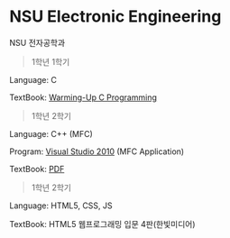 # NSU Electronic Engineering
NSU 전자공학과

>1학년 1학기 

Language: C 

TextBook: [Warming-Up C Programming](https://github.com/NJHdev/NSU-EE/tree/main/1-1/PDF)

>1학년 2학기

Language: C++ (MFC)

Program: [Visual Studio 2010](https://drive.google.com/uc?export=download&id=13QObIM-CgkUfDASDXHxc9YXmWD7SkNIb) (MFC Application)

TextBook: [PDF](https://github.com/NJHdev/NSU-EE/tree/main/1-2/Visual%20C%2B%2B%20PDF)

>1학년 2학기

Language: HTML5, CSS, JS

TextBook: HTML5 웹프로그래밍 입문 4판(한빛미디어)
